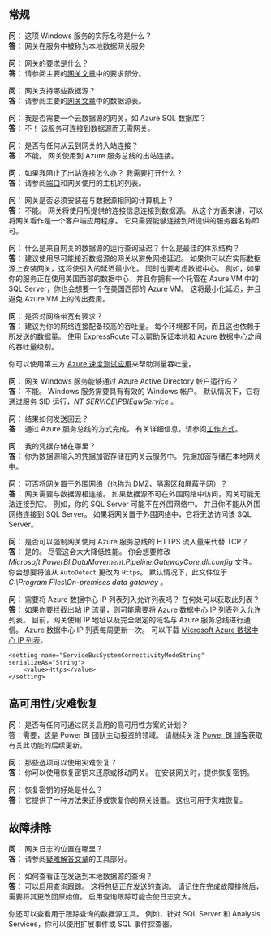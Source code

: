 ## <a name="general"></a>常规
**问：** 这项 Windows 服务的实际名称是什么？  
**答：** 网关在服务中被称为本地数据网关服务

**问：** 网关的要求是什么？  
**答：** 请参阅主要的[网关文章](../service-gateway-onprem.md)中的要求部分。

**问：** 网关支持哪些数据源？  
**答：** 请参阅主要的[网关文章](../service-gateway-onprem.md)中的数据源表。

**问：** 我是否需要一个云数据源的网关，如 Azure SQL 数据库？  
**答：** 不！ 该服务可连接到数据源而无需网关。

**问：** 是否有任何从云到网关的入站连接？  
**答：** 不能。 网关使用到 Azure 服务总线的出站连接。

**问：** 如果我阻止了出站连接怎么办？ 我需要打开什么？  
**答：** 请参阅[端口](../service-gateway-onprem.md#ports)和网关使用的主机的列表。

**问：** 网关是否必须安装在与数据源相同的计算机上？  
**答：** 不能。 网关将使用所提供的连接信息连接到数据源。 从这个方面来讲，可以将网关看作是一个客户端应用程序。 它只需要能够连接到所提供的服务器名称即可。

**问：** 什么是来自网关的数据源的运行查询延迟？ 什么是最佳的体系结构？  
**答：** 建议使用尽可能接近数据源的网关以避免网络延迟。 如果你可以在实际数据源上安装网关，这将使引入的延迟最小化。 同时也要考虑数据中心。 例如，如果你的服务正在使用美国西部的数据中心，并且你拥有一个托管在 Azure VM 中的 SQL Server，你也会想要一个在美国西部的 Azure VM。 这将最小化延迟，并且避免 Azure VM 上的传出费用。

**问：** 是否对网络带宽有要求？  
**答：** 建议为你的网络连接配备较高的吞吐量。 每个环境都不同，而且这也依赖于所发送的数据量。 使用 ExpressRoute 可以帮助保证本地和 Azure 数据中心之间的吞吐量级别。

你可以使用第三方 [Azure 速度测试应用](http://azurespeedtest.azurewebsites.net/)来帮助测量吞吐量。

**问：** 网关 Windows 服务能够通过 Azure Active Directory 帐户运行吗？  
**答：** 不能。 Windows 服务需要具有有效的 Windows 帐户。 默认情况下，它将通过服务 SID 运行，*NT SERVICE\PBIEgwService* 。

**问：** 结果如何发送回云？  
**答：** 通过 Azure 服务总线的方式完成。 有关详细信息，请参阅[工作方式](../service-gateway-onprem.md#how-the-gateway-works)。

**问：** 我的凭据存储在哪里？  
**答：** 你为数据源输入的凭据加密存储在网关云服务中。 凭据加密存储在本地网关中。

**问：** 可否将网关置于外围网络（也称为 DMZ、隔离区和屏蔽子网）？  
**答：** 网关需要与数据源相连接。 如果数据源不可在外围网络中访问，网关可能无法连接到它。 例如，你的 SQL Server 可能不在外围网络中。 并且你不能从外围网络连接到 SQL Server。 如果将网关置于外围网络中，它将无法访问该 SQL Server。

**问：** 是否可以强制网关使用 Azure 服务总线的 HTTPS 流入量来代替 TCP？  
**答：** 是的。 尽管这会大大降低性能。 你会想要修改 *Microsoft.PowerBI.DataMovement.Pipeline.GatewayCore.dll.config* 文件。 你会想要将值从 `AutoDetect` 更改为 `Https`。 默认情况下，此文件位于 *C:\Program Files\On-premises data gateway* 。

**问：** 需要将 Azure 数据中心 IP 列表列入允许列表吗？ 在何处可以获取此列表？  
**答：** 如果你要拦截出站 IP 流量，则可能需要将 Azure 数据中心 IP 列表列入允许列表。 目前，网关使用 IP 地址以及完全限定的域名与 Azure 服务总线进行通信。 Azure 数据中心 IP 列表每周更新一次。 可以下载 [Microsoft Azure 数据中心 IP 列表](https://www.microsoft.com/download/details.aspx?id=41653)。

```
<setting name="ServiceBusSystemConnectivityModeString" serializeAs="String">
    <value>Https</value>
</setting>
```

## <a name="high-availabilitydisaster-recovery"></a>高可用性/灾难恢复
**问：** 是否有任何可通过网关启用的高可用性方案的计划？  
答：需要，这是 Power BI 团队主动投资的领域。 请继续关注 [Power BI 博客](https://powerbi.microsoft.com/blog/)获取有关此功能的后续更新。

**问：** 那些选项可以使用灾难恢复？  
**答：** 你可以使用恢复密钥来还原或移动网关。 在安装网关时，提供恢复密钥。

**问：** 恢复密钥的好处是什么？  
**答：** 它提供了一种方法来迁移或恢复你的网关设置。 这也可用于灾难恢复。

## <a name="troubleshooting"></a>故障排除
**问：** 网关日志的位置在哪里？  
**答：** 请参阅[疑难解答文章](../service-gateway-onprem-tshoot.md#tools-for-troubleshooting)的工具部分。

**问：** 如何查看正在发送到本地数据源的查询？  
**答：** 可以启用查询跟踪。  这将包括正在发送的查询。 请记住在完成故障排除后，需要将其更改回原始值。 启用查询跟踪可能会使日志变大。

你还可以查看用于跟踪查询的数据源工具。 例如，针对 SQL Server 和 Analysis Services，你可以使用扩展事件或 SQL 事件探查器。

